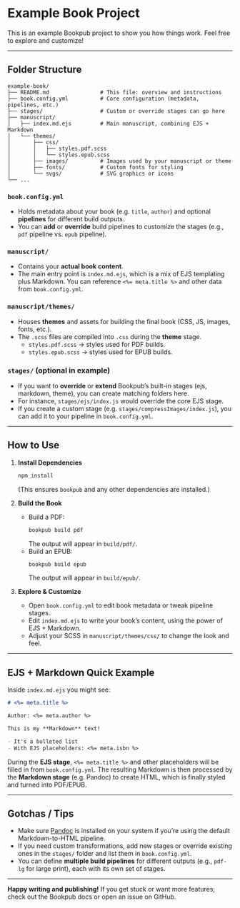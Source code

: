 # Example Book Project

This is an example Bookpub project to show you how things work. Feel free to explore and customize!

---

## Folder Structure

```
example-book/
├── README.md                # This file: overview and instructions
├── book.config.yml          # Core configuration (metadata, pipelines, etc.)
├── stages/                  # Custom or override stages can go here
├── manuscript/
│   ├── index.md.ejs         # Main manuscript, combining EJS + Markdown
│   └── themes/
│       ├── css/
│       │   ├── styles.pdf.scss
│       │   └── styles.epub.scss
│       ├── images/          # Images used by your manuscript or theme
│       ├── fonts/           # Custom fonts for styling
│       └── svgs/            # SVG graphics or icons
└── ...
```

### `book.config.yml`
- Holds metadata about your book (e.g. `title`, `author`) and optional **pipelines** for different build outputs.
- You can **add** or **override** build pipelines to customize the stages (e.g., `pdf` pipeline vs. `epub` pipeline).

### `manuscript/`
- Contains your **actual book content**.
- The main entry point is `index.md.ejs`, which is a mix of EJS templating plus Markdown. You can reference `<%= meta.title %>` and other data from `book.config.yml`.

### `manuscript/themes/`
- Houses **themes** and assets for building the final book (CSS, JS, images, fonts, etc.).
- The `.scss` files are compiled into `.css` during the **theme** stage.
  - `styles.pdf.scss` → styles used for PDF builds.
  - `styles.epub.scss` → styles used for EPUB builds.

### `stages/` (optional in example)
- If you want to **override** or **extend** Bookpub’s built-in stages (ejs, markdown, theme), you can create matching folders here.
- For instance, `stages/ejs/index.js` would override the core EJS stage.
- If you create a custom stage (e.g. `stages/compressImages/index.js`), you can add it to your pipeline in `book.config.yml`.

---

## How to Use

1. **Install Dependencies**
   ```bash
   npm install
   ```
   (This ensures `bookpub` and any other dependencies are installed.)

2. **Build the Book**
   - Build a PDF:
     ```bash
     bookpub build pdf
     ```  
     The output will appear in `build/pdf/`.
   - Build an EPUB:
     ```bash
     bookpub build epub
     ```  
     The output will appear in `build/epub/`.

3. **Explore & Customize**
   - Open `book.config.yml` to edit book metadata or tweak pipeline stages.
   - Edit `index.md.ejs` to write your book’s content, using the power of EJS + Markdown.
   - Adjust your SCSS in `manuscript/themes/css/` to change the look and feel.

---

## EJS + Markdown Quick Example

Inside `index.md.ejs` you might see:

```md
# <%= meta.title %>

Author: <%= meta.author %>

This is my **Markdown** text!

- It's a bulleted list
- With EJS placeholders: <%= meta.isbn %>
```

During the **EJS stage**, `<%= meta.title %>` and other placeholders will be filled in from `book.config.yml`. The resulting Markdown is then processed by the **Markdown stage** (e.g. Pandoc) to create HTML, which is finally styled and turned into PDF/EPUB.

---

## Gotchas / Tips

- Make sure [Pandoc](https://pandoc.org/) is installed on your system if you’re using the default Markdown-to-HTML pipeline.
- If you need custom transformations, add new stages or override existing ones in the `stages/` folder and list them in `book.config.yml`.
- You can define **multiple build pipelines** for different outputs (e.g., `pdf-lg` for large print), each with its own set of stages.

---

**Happy writing and publishing!** If you get stuck or want more features, check out the Bookpub docs or open an issue on GitHub.